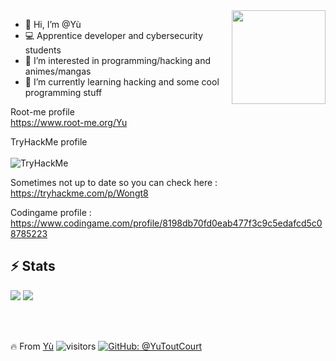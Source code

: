<img  width="150" align="right" src="https://pbs.twimg.com/media/EyNX1CpXEAENhDg?format=jpg&name=large">

- 👋 Hi, I’m @Yù
- 💻 Apprentice developer and cybersecurity students
- 👀 I’m interested in programming/hacking and animes/mangas
- 🌱 I’m currently learning hacking and some cool programming stuff

Root-me profile</br>
https://www.root-me.org/Yu</br>

TryHackMe profile</br></br>
 <img src="https://tryhackme-badges.s3.amazonaws.com/Wongt8.png" alt="TryHackMe">
</br>

 Sometimes not up to date so you can check here : https://tryhackme.com/p/Wongt8
 
 Codingame profile : https://www.codingame.com/profile/8198db70fd0eab477f3c9c5edafcd5c08785223

## ⚡ Stats

<img  src="https://github-readme-stats.vercel.app/api?username=YuToutCourt&show_icons=true&theme=radical"/>

<img src="https://github-readme-stats.vercel.app/api/top-langs/?username=YuToutCourt&hide=javascript,html"/>

</br></br>

🔥 From [Yù](https://github.com/YuToutCourt)
![visitors](https://visitor-badge.glitch.me/badge?page_id=YuToutCourt)
[![GitHub: @YuToutCourt](https://img.shields.io/github/followers/YuToutCourt?label=follow&style=social)](https://github.com/YuToutCourt)


<!---
YuToutCourt/YuToutCourt is a ✨ special ✨ repository because its `README.md` (this file) appears on your GitHub profile.
You can click the Preview link to take a look at your changes.
--->
